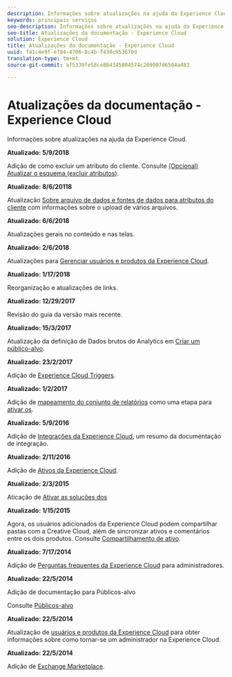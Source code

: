 ```yaml
---
description: Informações sobre atualizações na ajuda da Experience Cloud.
keywords: principais serviços
seo-description: Informações sobre atualizações na ajuda da Experience Cloud.
seo-title: Atualizações da documentação - Experience Cloud
solution: Experience Cloud
title: Atualizações da documentação - Experience Cloud
uuid: f41c4e9f-e784-4706-8c4b-f430c953670d
translation-type: tm+mt
source-git-commit: af5339fe58ce884345804574c209907d6504a483

---
```



# Atualizações da documentação - Experience Cloud

Informações sobre atualizações na ajuda da Experience Cloud.

**Atualizado: 5/9/2018**

Adição de como excluir um atributo do cliente. Consulte [(Opcional) Atualizar o esquema (excluir atributos)](attributes/t-crs-usecase.md#task_6568898BB7C44A42ABFB86532B89063C).

**Atualizado: 8/6/20118**

Atualização [Sobre arquivo de dados e fontes de dados para atributos do cliente](attributes/crs-data-file.md#concept_DE908F362DF24172BFEF48E1797DAF19) com informações sobre o upload de vários arquivos.

**Atualizado: 6/6/2018**

Atualizações gerais no conteúdo e nas telas.

**Atualizado: 2/6/2018**

Atualizações para [Gerenciar usuários e produtos da Experience Cloud](admin-getting-started/admin-getting-started.md#topic_3FCB4099640647E3B2411ADBFCE81909).

**Atualizado: 1/17/2018**

Reorganização e atualizações de links.

**Atualizado: 12/29/2017**

Revisão do guia da versão mais recente.

**Atualizado: 15/3/2017**

Atualização da definição de Dados brutos do Analytics em [Criar um público-alvo](audience-library/t-audience-create.md#task_37F407F58BF9459493BB8E968CDFE737).

**Atualizado: 23/2/2017**

Adição de [Experience Cloud Triggers](activation/triggers.md#concept_887B30241B3E4DB0A2553B2996E2D4FB).

**Atualizado: 1/2/2017**

Adição de [mapeamento do conjunto de relatórios](core-services/core-services.md#concept_apg_zq2_rw) como uma etapa para [ativar os](core-services/core-services.md#concept_07ED1D5C64234E77976E6D572E78FB9C).

**Atualizado: 5/9/2016**

Adição de [Integrações da Experience Cloud](marketing-cloud-integrations.md#concept_9E6D3E37D1E3452E8CCCFA92AF034F90), um resumo da documentação de integração.

**Atualizado: 2/11/2016**

Adição de [Ativos da Experience Cloud](experience-cloud-assets/experience-cloud-assets.md#concept_DDA5224C907D4A4F817D795DA0ED64D0).

**Atualizado: 2/3/2015**

Aticação de [Ativar as soluções dos ](core-services/core-services.md#concept_07ED1D5C64234E77976E6D572E78FB9C)

**Atualizado: 1/15/2015**

Agora, os usuários adicionados da Experience Cloud podem compartilhar pastas com a Creative Cloud, além de sincronizar ativos e comentários entre os dois produtos. Consulte [Compartilhamento de ativo](experience-cloud-assets/creative-cloud.md#concept_3E5A34C3459047D5965F900788A9BA68).

**Atualizado: 7/17/2014**

Adição de [Perguntas frequentes da Experience Cloud](admin-getting-started/faq.md#concept_13219B4E51784577B6FF78AAA203DE91) para administradores.

**Atualizado: 22/5/2014**

Adição de documentação para Públicos-alvo

Consulte [Públicos-alvo](audience-library/audience-library.md#topic_679810123CAA4E0CA4FA3417FB0100C7)

**Atualizado: 22/5/2014**

Atualização de [usuários e produtos da Experience Cloud](admin-getting-started/admin-getting-started.md#topic_3FCB4099640647E3B2411ADBFCE81909) para obter informações sobre como tornar-se um administrador na Experience Cloud.

**Atualizado: 22/5/2014**

Adição de [Exchange Marketplace](exchange.md#concept_E07F16F070544B82B56527A845C41D59).
